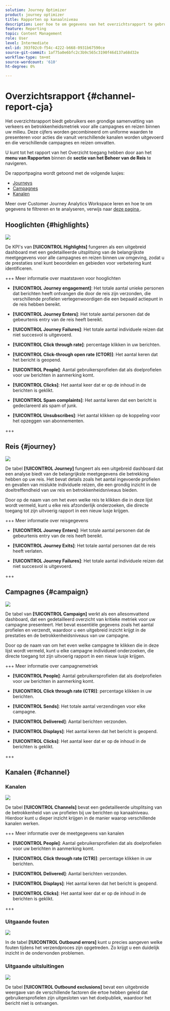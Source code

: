 ```yaml
---
solution: Journey Optimizer
product: journey optimizer
title: Rapporten op kanaalniveau
description: Leer hoe te om gegevens van het overzichtsrapport te gebruiken
feature: Reporting
topic: Content Management
role: User
level: Intermediate
exl-id: 393f02c0-f54c-4222-b668-0931b67590ce
source-git-commit: 1af75a0e6bfc2c3b9c565c3190f46d137a68d32e
workflow-type: tm+mt
source-wordcount: '610'
ht-degree: 0%

---
```


# Overzichtsrapport {#channel-report-cja}

Het overzichtsrapport biedt gebruikers een grondige samenvatting van verkeers en betrokkenheidsmetriek voor alle campagnes en reizen binnen uw milieu. Deze cijfers worden gecombineerd om uniforme waarden te presenteren voor acties die vanuit verschillende kanalen worden uitgevoerd en die verschillende campagnes en reizen omvatten.

U kunt tot het rapport van het Overzicht toegang hebben door aan het **menu van Rapporten** binnen de **sectie van het Beheer van de Reis** te navigeren.

De rapportpagina wordt getoond met de volgende lusjes:

* [Journeys](#journey)
* [Campagnes](#campaign)
* [Kanalen](#channel)

Meer over Customer Journey Analytics Workspace leren en hoe te om gegevens te filtreren en te analyseren, verwijs naar [ deze pagina ](https://experienceleague.adobe.com/en/docs/analytics-platform/using/cja-workspace/home).

## Hooglichten {#highlights}

![](assets/cja-highlights.png)

De KPI&#39;s van **[!UICONTROL Highlights]** fungeren als een uitgebreid dashboard met een gedetailleerde uitsplitsing van de belangrijkste meetgegevens voor alle campagnes en reizen binnen uw omgeving, zodat u de prestaties snel kunt beoordelen en gebieden voor verbetering kunt identificeren.

+++ Meer informatie over maatstaven voor hooglichten

* **[!UICONTROL Journey engagement]**: Het totale aantal unieke personen dat berichten heeft ontvangen die door de reis zijn verzonden, die verschillende profielen vertegenwoordigen die een bepaald actiepunt in de reis hebben bereikt.

* **[!UICONTROL Journey Enters]**: Het totale aantal personen dat de gebeurtenis entry van de reis heeft bereikt.

* **[!UICONTROL Journey Failures]**: Het totale aantal individuele reizen dat niet succesvol is uitgevoerd.

* **[!UICONTROL Click through rate]**: percentage klikken in uw berichten.

* **[!UICONTROL Click-through open rate (CTOR)]**: Het aantal keren dat het bericht is geopend.

* **[!UICONTROL People]**: Aantal gebruikersprofielen dat als doelprofielen voor uw berichten in aanmerking komt.

* **[!UICONTROL Clicks]**: Het aantal keer dat er op de inhoud in de berichten is geklikt.

* **[!UICONTROL Spam complaints]**: Het aantal keren dat een bericht is gedeclareerd als spam of junk.

* **[!UICONTROL Unsubscribes]**: Het aantal klikken op de koppeling voor het opzeggen van abonnementen.

+++

## Reis {#journey}

![](assets/cja-channel-journeys.png)

De tabel **[!UICONTROL Journey]** fungeert als een uitgebreid dashboard dat een analyse biedt van de belangrijkste meetgegevens die betrekking hebben op uw reis. Het bevat details zoals het aantal ingevoerde profielen en gevallen van mislukte individuele reizen, die een grondig inzicht in de doeltreffendheid van uw reis en betrokkenheidsniveaus bieden.

Door op de naam van om het even welke reis te klikken die in deze lijst wordt vermeld, kunt u elke reis afzonderlijk onderzoeken, die directe toegang tot zijn uitvoerig rapport in een nieuw lusje krijgen.

+++ Meer informatie over reisgegevens

* **[!UICONTROL Journey Enters]**: Het totale aantal personen dat de gebeurtenis entry van de reis heeft bereikt.

* **[!UICONTROL Journey Exits]**: Het totale aantal personen dat de reis heeft verlaten.

* **[!UICONTROL Journey Failures]**: Het totale aantal individuele reizen dat niet succesvol is uitgevoerd.

+++

## Campagnes {#campaign}

![](assets/cja-channel-campaigns.png)

De tabel van **[!UICONTROL Campaign]** werkt als een allesomvattend dashboard, dat een gedetailleerd overzicht van kritieke metriek voor uw campagne presenteert. Het bevat essentiële gegevens zoals het aantal profielen en verzendt, waardoor u een uitgebreid inzicht krijgt in de prestaties en de betrokkenheidsniveaus van uw campagne.

Door op de naam van om het even welke campagne te klikken die in deze lijst wordt vermeld, kunt u elke campagne individueel onderzoeken, die directe toegang tot zijn uitvoerig rapport in een nieuw lusje krijgen.

+++ Meer informatie over campagnemetriek

* **[!UICONTROL People]**: Aantal gebruikersprofielen dat als doelprofielen voor uw berichten in aanmerking komt.

* **[!UICONTROL Click through rate (CTR)]**: percentage klikken in uw berichten.

* **[!UICONTROL Sends]**: Het totale aantal verzendingen voor elke campagne.

* **[!UICONTROL Delivered]**: Aantal berichten verzonden.

* **[!UICONTROL Displays]**: Het aantal keren dat het bericht is geopend.

* **[!UICONTROL Clicks]**: Het aantal keer dat er op de inhoud in de berichten is geklikt.

+++

## Kanalen {#channel}

### Kanalen

![](assets/cja-channels.png)

De tabel **[!UICONTROL Channels]** bevat een gedetailleerde uitsplitsing van de betrokkenheid van uw profielen bij uw berichten op kanaalniveau. Hierdoor kunt u dieper inzicht krijgen in de manier waarop verschillende kanalen werken.

+++ Meer informatie over de meetgegevens van kanalen

* **[!UICONTROL People]**: Aantal gebruikersprofielen dat als doelprofielen voor uw berichten in aanmerking komt.

* **[!UICONTROL Click through rate (CTR)]**: percentage klikken in uw berichten.

* **[!UICONTROL Delivered]**: Aantal berichten verzonden.

* **[!UICONTROL Displays]**: Het aantal keren dat het bericht is geopend.

* **[!UICONTROL Clicks]**: Het aantal keer dat er op de inhoud in de berichten is geklikt.

+++

### Uitgaande fouten

![](assets/cja-channels-outbound-errors.png)

In de tabel **[!UICONTROL Outbound errors]** kunt u precies aangeven welke fouten tijdens het verzendproces zijn opgetreden. Zo krijgt u een duidelijk inzicht in de ondervonden problemen.

### Uitgaande uitsluitingen

![](assets/cja-channels-outbound-excluded.png)

De tabel **[!UICONTROL Outbound exclusions]** bevat een uitgebreide weergave van de verschillende factoren die ertoe hebben geleid dat gebruikersprofielen zijn uitgesloten van het doelpubliek, waardoor het bericht niet is ontvangen.
